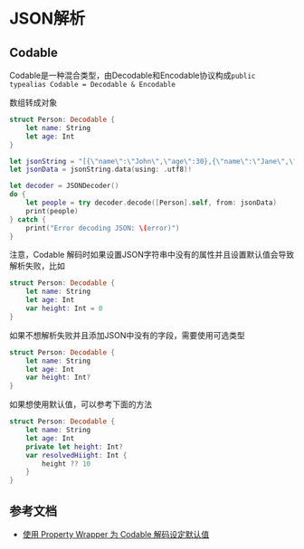 # JSON解析


## Codable

Codable是一种混合类型，由Decodable和Encodable协议构成`public typealias Codable = Decodable & Encodable`

数组转成对象
``` swift
struct Person: Decodable {
    let name: String
    let age: Int
}

let jsonString = "[{\"name\":\"John\",\"age\":30},{\"name\":\"Jane\",\"age\":25}]"
let jsonData = jsonString.data(using: .utf8)!

let decoder = JSONDecoder()
do {
    let people = try decoder.decode([Person].self, from: jsonData)
    print(people)
} catch {
    print("Error decoding JSON: \(error)")
}
```
注意，Codable 解码时如果设置JSON字符串中没有的属性并且设置默认值会导致解析失败，比如
```swift
struct Person: Decodable {
    let name: String
    let age: Int
    var height: Int = 0
}
```
如果不想解析失败并且添加JSON中没有的字段，需要使用可选类型
```swift
struct Person: Decodable {
    let name: String
    let age: Int
    var height: Int?
}
```
如果想使用默认值，可以参考下面的方法
```swift
struct Person: Decodable {
    let name: String
    let age: Int
    private let height: Int?
    var resolvedHiight: Int { 
        height ?? 10
    }
}
```

## 参考文档
* [使用 Property Wrapper 为 Codable 解码设定默认值](https://onevcat.com/2020/11/codable-default/#%E6%95%B4%E7%90%86-default-%E7%B1%BB%E5%9E%8B)